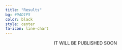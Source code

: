```yaml
---
title: "Results"
bg: #9AD1F5
color: black
style: center
fa-icon: line-chart
---
```


<center>
  IT WILL BE PUBLISHED SOON
</center>
